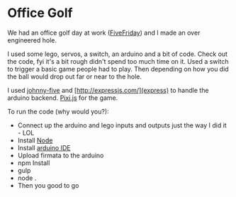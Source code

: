 # Office Golf

We had an office golf day at work ([FiveFriday](http://fivefriday.com)) and I made an over engineered hole.

I used some lego, servos, a switch, an arduino and a bit of code. Check out the code, fyi it's a bit rough didn't spend too much time on it.
Used a switch to trigger a basic game people had to play. Then depending on how you did the ball would drop out far or near to the hole.

I used [johnny-five](http://johnny-five.io/) and [http://expressjs.com/](express) to handle the arduino backend. [Pixi.js](https://github.com/pixijs/pixi.js) for the game.

To run the code (why would you?):
- Connect up the arduino and lego inputs and outputs just the way I did it - LOL
- Install [Node](https://nodejs.org/en/)
- Install [arduino IDE](https://www.arduino.cc/en/Main/Software)
- Upload firmata to the arduino
- npm Install
- gulp
- node .
- Then you good to go
